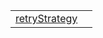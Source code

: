 |                                                                                                     |     |
| --------------------------------------------------------------------------------------------------- | --- |
| [retryStrategy](https://hamedfathi.gitbook.io/aurelia-2-doc-api/fetch-client/literal/retrystrategy) |     |